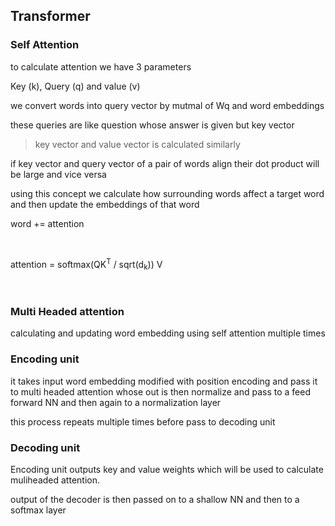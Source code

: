## Transformer

### Self Attention

to calculate attention we have 3 parameters 

Key (k), Query (q) and value (v)

we convert words into query vector by mutmal of Wq and word embeddings

these queries are like question whose answer is given but key vector

> key vector and value vector is calculated similarly

if key vector and query vector of a pair of words align their dot product will be large and vice versa

using this concept we calculate how surrounding words affect a target word and then update the embeddings of that word

word += attention

</br>

attention = softmax(QK<sup>T</sup> / sqrt(d<sub>k</sub>)) V

</br>

### Multi Headed attention

calculating and updating word embedding using self attention multiple times

### Encoding unit

it takes input word embedding modified with position encoding and pass it to multi headed attention whose out is then normalize and pass to a feed forward NN and then again to a normalization layer

this process repeats multiple times before pass to decoding unit

### Decoding unit

Encoding unit outputs key and value weights which will be used to calculate muliheaded attention.

output of the decoder is then passed on to a shallow NN and then to a softmax layer
